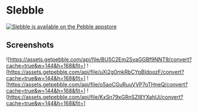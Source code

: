 Slebble
=======

[![Slebble is available on the Pebble appstore](http://pblweb.com/badge/5320c36f53fab421d000003a/black/large)](pebble://appstore/5320c36f53fab421d000003a)

Screenshots
-------
![https://assets.getpebble.com/api/file/BU5C2Em2SyaGGBf9NNT9/convert?cache=true&w=144&h=168&fit=]
![https://assets.getpebble.com/api/file/uXi2g0mkRbCYpBIdoozF/convert?cache=true&w=144&h=168&fit=]
![https://assets.getpebble.com/api/file/o5aoCGuRuuVVP7oTHneQ/convert?cache=true&w=144&h=168&fit=]
![https://assets.getpebble.com/api/file/KxSn79xGRnSZl8YXahUi/convert?cache=true&w=144&h=168&fit=]
